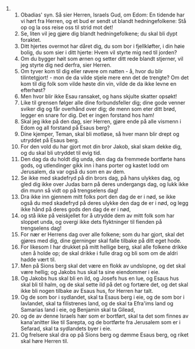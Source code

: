 <ol>
  <li>
    <ol>
      <li>Obadias' syn. Så sier Herren, Israels Gud, om Edom: En tidende har vi hørt fra Herren, og et bud er sendt ut blandt hedningefolkene: Stå op og la oss reise oss til strid mot det!</li>
      <li>Se, liten vil jeg gjøre dig blandt hedningefolkene; du skal bli dypt foraktet.</li>
      <li>Ditt hjertes overmot har dåret dig, du som bor i fjellkløfter, i din høie bolig, du som sier i ditt hjerte: Hvem vil styrte mig ned til jorden?</li>
      <li>Om du bygger høit som ørnen og setter ditt rede blandt stjerner, vil jeg styrte dig ned derfra, sier Herren.</li>
      <li>Om tyver kom til dig eller røvere om natten - å, hvor du blir tilintetgjort! - mon de da vilde stjele mere enn det de trengte? Om det kom til dig folk som vilde høste din vin, vilde de da ikke levne en efterhøst?</li>
      <li>Men hvor blir ikke Esau ransaket, og hans skjulte skatter opsøkt!</li>
      <li>Like til grensen følger alle dine forbundsfeller dig; dine gode venner sviker dig og får overhånd over dig; de menn som eter ditt brød, legger en snare for dig. Det er ingen forstand hos ham!</li>
      <li>Skal jeg ikke på den dag, sier Herren, gjøre ende på alle vismenn i Edom og all forstand på Esaus berg?</li>
      <li>Dine kjemper, Teman, skal bli motløse, så hver mann blir drept og utryddet på Esaus berg.</li>
      <li>For den vold du har gjort mot din bror Jakob, skal skam dekke dig, og du skal bli utryddet til evig tid.</li>
      <li>Den dag da du holdt dig unda, den dag da fremmede bortførte hans gods, og utlendinger gikk inn i hans porter og kastet lodd om Jerusalem, da var også du som en av dem.</li>
      <li>Se ikke med skadefryd på din brors dag, på hans ulykkes dag, og gled dig ikke over Judas barn på deres undergangs dag, og lukk ikke din munn så vidt op på trengselens dag!</li>
      <li>Dra ikke inn gjennem mitt folks port den dag de er i nød, se ikke også du med skadefryd på deres ulykke den dag de er i nød, og legg ikke hånd på deres gods den dag de er i nød,</li>
      <li>og stå ikke på veiskjellet for å utrydde dem av mitt folk som har sloppet unda, og overgi ikke dets flyktninger til fienden på trengselens dag!</li>
      <li>For nær er Herrens dag over alle folkene; som du har gjort, skal det gjøres med dig, dine gjerninger skal falle tilbake på ditt eget hode.</li>
      <li>For likesom I har drukket på mitt hellige berg, skal alle folkene drikke uten å holde op; de skal drikke i fulle drag og bli som om de aldri hadde vært til.</li>
      <li>Men på Sions berg skal det være en flokk av undslopne, og det skal være hellig; og Jakobs hus skal ta sine eiendommer i eie.</li>
      <li>Og Jakobs hus skal bli en ild, og Josefs hus en lue, og Esaus hus skal bli til halm, og de skal sette ild på det og fortære det, og det skal ikke bli nogen tilbake av Esaus hus, for Herren har talt.</li>
      <li>Og de som bor i sydlandet, skal ta Esaus berg i eie, og de som bor i lavlandet, skal ta filistrenes land, og de skal ta Efra'ims land og Samarias land i eie, og Benjamin skal ta Gilead,</li>
      <li>og de av denne Israels hær som er bortført, skal ta det som finnes av kana'anitter like til Sarepta, og de bortførte fra Jerusalem som er i Sefarad, skal ta sydlandets byer i eie.</li>
      <li>Og frelsere skal dra op på Sions berg og dømme Esaus berg, og riket skal høre Herren til.</li>
    </ol>
  </li>
</ol>